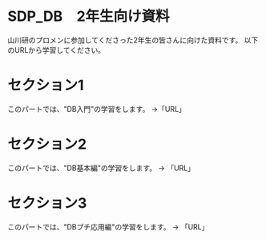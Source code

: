 # SDP_DB　2年生向け資料
山川研のプロメンに参加してくださった2年生の皆さんに向けた資料です。
以下のURLから学習してください。

# セクション1
このパートでは、"DB入門"の学習をします。
->「URL」

# セクション2
このパートでは、"DB基本編"の学習をします。
-> 「URL」

# セクション3
このパートでは、"DBプチ応用編"の学習をします。
-> 「URL」
